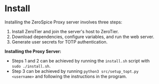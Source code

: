 # Install

Installing the ZeroSpice Proxy server involves three steps:
1. Install ZeroTier and join the server's host to ZeroTier.
2. Download dependencies, configure variables, and run the web server.
3. Generate user secrets for TOTP authentication.

**Installing the Proxy Server:**

- Steps 1 and 2 can be achieved by running the `install.sh` script with `sudo ./install.sh`.
- Step 3 can be achieved by running `python3 src/setup_topt.py <username>` and following the instructions in the program.
